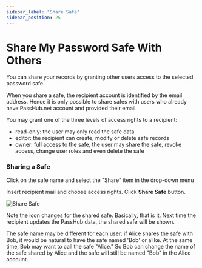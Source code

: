 ```yaml
---
sidebar_label: "Share Safe"
sidebar_position: 25
---
```


# Share My Password Safe With Others

You can share your records by granting other users access to the selected password safe.

When you share a safe, the recipient account is identified by the email address. Hence it is only possible to share safes with users who already have PassHub.net account and provided their email.

You may grant one of the three levels of access rights to a recipient:

- read-only: the user may only read the safe data
- editor: the recipient can create, modify or delete safe records
- owner: full access to the safe, the user may share the safe, revoke access, change user roles and even delete the safe

### Sharing a Safe

Click on the safe name and select the "Share" item in the drop-down menu

Insert recipient mail and choose access rights.
Click **Share Safe** button.

![Share Safe](/img/shareSafe.png)

Note the icon changes for the shared safe. Basically, that is it. Next time the recipient updates the PassHub data, the shared safe will be shown.

The safe name may be different for each user: if Alice shares the safe with Bob, it would be natural to have the safe named 'Bob' or alike. At the same time, Bob may want to call the safe "Alice." So Bob can change the name of the safe shared by Alice and the safe will still be named "Bob" in the Alice account.
